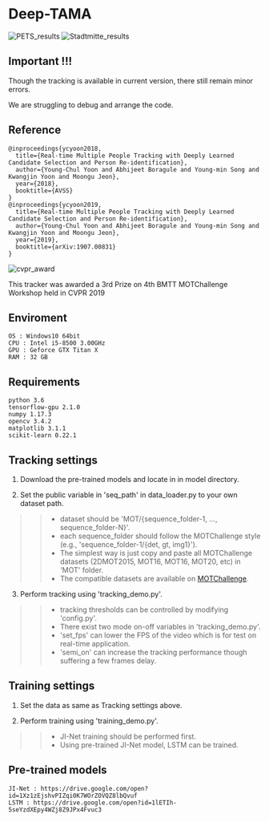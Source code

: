 # Deep-TAMA

![PETS_results](https://github.com/yyc9268/Deep-TAMA/blob/master/images/PETS_results.gif)
![Stadtmitte_results](https://github.com/yyc9268/Deep-TAMA/blob/master/images/Stadtmitte_results.gif)

## Important !!!

Though the tracking is available in current version, there still remain minor errors.

We are struggling to debug and arrange the code.


## Reference

```
@inproceedings{ycyoon2018,
  title={Real-time Multiple People Tracking with Deeply Learned Candidate Selection and Person Re-identification},
  author={Young-Chul Yoon and Abhijeet Boragule and Young-min Song and Kwangjin Yoon and Moongu Jeon},
  year={2018},
  booktitle={AVSS}
}
@inproceedings{ycyoon2019,
  title={Real-time Multiple People Tracking with Deeply Learned Candidate Selection and Person Re-identification},
  author={Young-Chul Yoon and Abhijeet Boragule and Young-min Song and Kwangjin Yoon and Moongu Jeon},
  year={2019},
  booktitle={arXiv:1907.00831}
}
```

![cvpr_award](https://github.com/yyc9268/Deep-TAMA/blob/master/images/cvpr_award.jpg)

This tracker was awarded a 3rd Prize on 4th BMTT MOTChallenge Workshop held in CVPR 2019

## Enviroment
    OS : Windows10 64bit
    CPU : Intel i5-8500 3.00GHz
    GPU : Geforce GTX Titan X
    RAM : 32 GB

## Requirements
    python 3.6
    tensorflow-gpu 2.1.0
    numpy 1.17.3
    opencv 3.4.2
    matplotlib 3.1.1
    scikit-learn 0.22.1 
    
## Tracking settings
1. Download the pre-trained models and locate in in model directory.

2. Set the public variable in 'seq_path' in data_loader.py to your own dataset path.
>> - dataset should be 'MOT/{sequence_folder-1, ..., sequence_folder-N}'.
>> - each sequence_folder should follow the MOTChallenge style (e.g., 'sequence_folder-1/{det, gt, img1}').
>> - The simplest way is just copy and paste all MOTChallenge datasets (2DMOT2015, MOT16, MOT16, MOT20, etc) in 'MOT' folder.
>> - The compatible datasets are available on [MOTChallenge](https://motchallenge.net/).

3. Perform tracking using 'tracking_demo.py'.
>> - tracking thresholds can be controlled by modifying 'config.py'.
>> - There exist two mode on-off variables in 'tracking_demo.py'.
>> - 'set_fps' can lower the FPS of the video which is for test on real-time application.
>> - 'semi_on' can increase the tracking performance though suffering a few frames delay.

## Training settings
1. Set the data as same as Tracking settings above.

2. Perform training using 'training_demo.py'.
>> - JI-Net training should be performed first.
>> - Using pre-trained JI-Net model, LSTM can be trained.

## Pre-trained models
    JI-Net : https://drive.google.com/open?id=1Xz1zEjshvPIZqi0K7WOrZOVQZ8lbQvuf
    LSTM : https://drive.google.com/open?id=1lETIh-5seYzdXEpy4WZj8Z9JPx4Fvuc3
